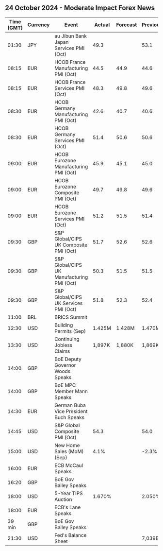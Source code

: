 ## 24 October 2024 - Moderate Impact Forex News

| Time (GMT) | Currency | Event | Actual | Forecast | Previous |
|------|----------|-------|--------|----------|----------|
| 01:30 | JPY | au Jibun Bank Japan Services PMI (Oct) | 49.3 |  | 53.1 |
| 08:15 | EUR | HCOB France Manufacturing PMI (Oct) | 44.5 | 44.9 | 44.6 |
| 08:15 | EUR | HCOB France Services PMI (Oct) | 48.3 | 49.8 | 49.6 |
| 08:30 | EUR | HCOB Germany Manufacturing PMI (Oct) | 42.6 | 40.7 | 40.6 |
| 08:30 | EUR | HCOB Germany Services PMI (Oct) | 51.4 | 50.6 | 50.6 |
| 09:00 | EUR | HCOB Eurozone Manufacturing PMI (Oct) | 45.9 | 45.1 | 45.0 |
| 09:00 | EUR | HCOB Eurozone Composite PMI (Oct) | 49.7 | 49.8 | 49.6 |
| 09:00 | EUR | HCOB Eurozone Services PMI (Oct) | 51.2 | 51.5 | 51.4 |
| 09:30 | GBP | S&P Global/CIPS UK Composite PMI (Oct) | 51.7 | 52.6 | 52.6 |
| 09:30 | GBP | S&P Global/CIPS UK Manufacturing PMI (Oct) | 50.3 | 51.5 | 51.5 |
| 09:30 | GBP | S&P Global/CIPS UK Services PMI (Oct) | 51.8 | 52.3 | 52.4 |
| 11:00 | BRL | BRICS Summit |  |  |  |
| 12:30 | USD | Building Permits (Sep) | 1.425M | 1.428M | 1.470M |
| 13:30 | USD | Continuing Jobless Claims | 1,897K | 1,880K | 1,869K |
| 14:00 | GBP | BoE Deputy Governor Woods Speaks |  |  |  |
| 14:00 | GBP | BoE MPC Member Mann Speaks |  |  |  |
| 14:30 | EUR | German Buba Vice President Buch Speaks |  |  |  |
| 14:45 | USD | S&P Global Composite PMI (Oct) | 54.3 |  | 54.0 |
| 15:00 | USD | New Home Sales (MoM) (Sep) | 4.1% |  | -2.3% |
| 16:00 | EUR | ECB McCaul Speaks |  |  |  |
| 16:20 | GBP | BoE Gov Bailey Speaks |  |  |  |
| 18:00 | USD | 5-Year TIPS Auction | 1.670% |  | 2.050% |
| 18:00 | EUR | ECB's Lane Speaks |  |  |  |
| 39 min | GBP | BoE Gov Bailey Speaks |  |  |  |
| 21:30 | USD | Fed's Balance Sheet |  |  | 7,039B |
